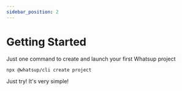```yaml
---
sidebar_position: 2
---
```


# Getting Started

Just one command to create and launch your first Whatsup project

```bash
npx @whatsup/cli create project
```

Just try! It's very simple!
